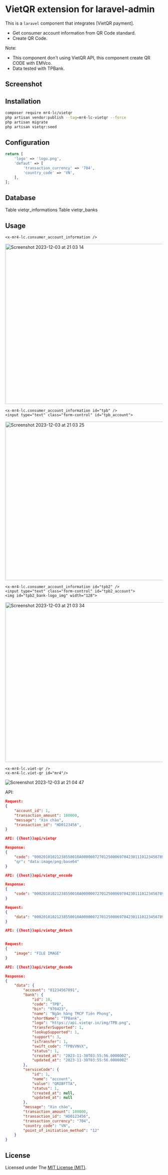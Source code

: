VietQR extension for laravel-admin
======

This is a `laravel` component that integrates [VietQR payment].
- Get consumer account information from QR Code standard.
- Create QR Code.

Note:
- This component don't using VietQR API, this component create QR CODE with EMVco.
- Data tested with TPBank.

## Screenshot

## Installation
```bash
composer require mr4-lc/vietqr
php artisan vendor:publish --tag=mr4-lc-vietqr --force
php artisan migrate
php artisan vietqr:seed 
```

## Configuration
```php
return [
    'logo' => 'logo.png',
    'defaut' => [
        'transaction_currency' => '704',
        'country_code' => 'VN',
    ],
];
```

## Database
Table vietqr_informations
Table vietqr_banks

## Usage
```blade
<x-mr4-lc.consumer_account_information />
```
<img width="510" alt="Screenshot 2023-12-03 at 21 03 14" src="https://github.com/han48/mr4-lc.vietqr/assets/27817127/39a56680-339e-469e-94bd-b23b11b0cc77">

```blade
<x-mr4-lc.consumer_account_information id="tpb" />
<input type="text" class="form-control" id="tpb_account">
```
<img width="505" alt="Screenshot 2023-12-03 at 21 03 25" src="https://github.com/han48/mr4-lc.vietqr/assets/27817127/0dbc5bae-0cfd-4ba4-ad9d-6fba28cd8096">

```blade
<x-mr4-lc.consumer_account_information id="tpb2" />
<input type="text" class="form-control" id="tpb2_account">
<img id="tpb2_bank-logo_img" width="128">
```
<img width="509" alt="Screenshot 2023-12-03 at 21 03 34" src="https://github.com/han48/mr4-lc.vietqr/assets/27817127/14b98834-c92c-4639-b818-ef170f9347c6">

```blade
<x-mr4-lc.viet-qr />
<x-mr4-lc.viet-qr id="mr4"/>
```
![Screenshot 2023-12-03 at 21 04 47](https://github.com/han48/mr4-lc.vietqr/assets/27817127/4be2b24f-9ca5-425c-9ba2-1f59ba84b040)

API:
```json
Request:
{
    "account_id": 1,
    "transaction_amount": 180000,
    "message": "Xin chào",
    "transaction_id": "HD0123456",
}

API: {{host}}api/vietqr

Response:
{
    "code": "00020101021238550010A000000727012500069704230111012345678900208QRIBFTTA530370454061800005802VN62260109HD01234560809Xin chào6304A240"
    "qr": "data:image/png;base64"
}

API: {{host}}api/vietqr_encode

Response:
{
    "code": "00020101021238550010A000000727012500069704230111012345678900208QRIBFTTA530370454061800005802VN62260109HD01234560809Xin chào6304A240"
}
```

```json
Request:
{
    "data": "00020101021238550010A000000727012500069704230111012345678910208QRIBFTTA530370454061800005802VN62260109HD01234560809Xin chào630496FB"
}

API: {{host}}api/vietqr_detech


Request:
{
    "image": "FILE IMAGE"
}

API: {{host}}api/vietqr_decode

Response:
{
    "data": {
        "account": "01234567891",
        "bank": {
            "id": 10,
            "code": "TPB",
            "bin": "970423",
            "name": "Ngân hàng TMCP Tiên Phong",
            "shortName": "TPBank",
            "logo": "https://api.vietqr.io/img/TPB.png",
            "transferSupported": 1,
            "lookupSupported": 1,
            "support": 3,
            "isTransfer": 1,
            "swift_code": "TPBVVNVX",
            "status": 1,
            "created_at": "2023-11-30T03:55:56.000000Z",
            "updated_at": "2023-11-30T03:55:56.000000Z"
        },
        "serviceCode": {
            "id": 1,
            "name": "account",
            "value": "QRIBFTTA",
            "status": 1,
            "created_at": null,
            "updated_at": null
        },
        "message": "Xin chào",
        "transaction_amount": 180000,
        "transaction_id": "HD0123456",
        "transaction_currency": "704",
        "country_code": "VN",
        "point_of_initiation_method": "12"
    }
}
```

## License
Licensed under The [MIT License (MIT)](https://github.com/han48/mr4-lc.vietqr/blob/main/LICENSE).
